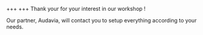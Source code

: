 +++
+++
Thank your for your interest in our workshop ! 

Our partner, Audavia, will contact you to setup everything according to your needs. 